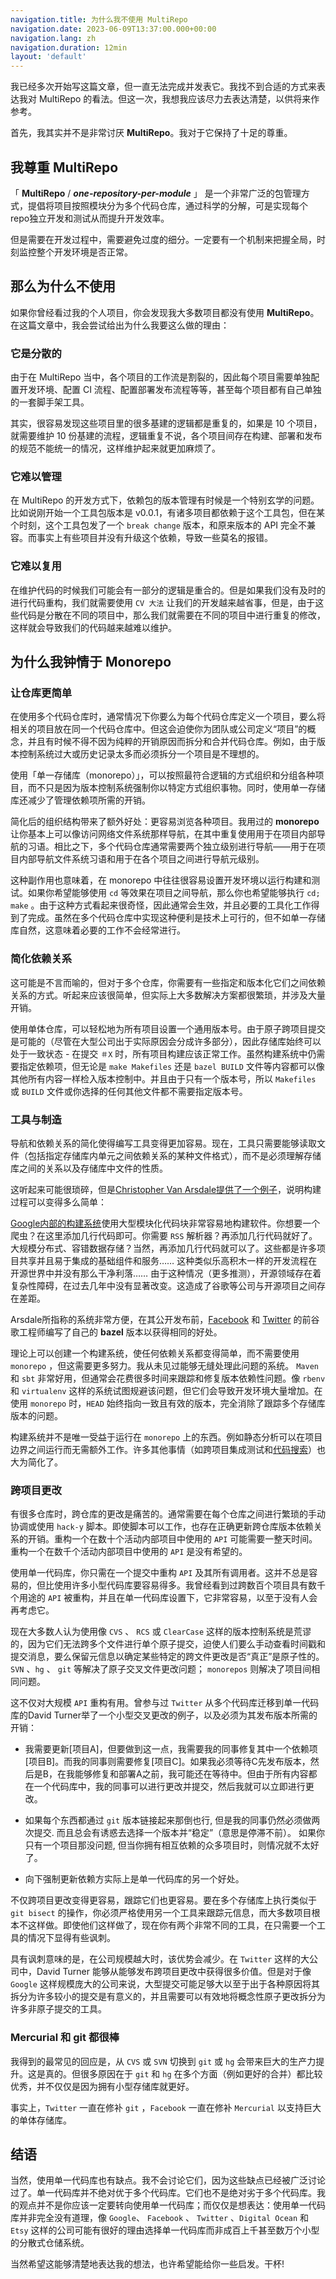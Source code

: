 ```yaml
---
navigation.title: 为什么我不使用 MultiRepo
navigation.date: 2023-06-09T13:37:00.000+00:00
navigation.lang: zh
navigation.duration: 12min
layout: 'default'
---
```


我已经多次开始写这篇文章，但一直无法完成并发表它。我找不到合适的方式来表达我对 MultiRepo 的看法。但这一次，我想我应该尽力去表达清楚，以供将来作参考。

首先，我其实并不是非常讨厌 **MultiRepo**。我对于它保持了十足的尊重。

## 我尊重 MultiRepo

「 **MultiRepo** / ***one-repository-per-module*** 」 是一个非常广泛的包管理方式，提倡将项目按照模块分为多个代码仓库，通过科学的分解，可是实现每个repo独立开发和测试从而提升开发效率。

但是需要在开发过程中，需要避免过度的细分。一定要有一个机制来把握全局，时刻监控整个开发环境是否正常。

## 那么为什么不使用

如果你曾经看过我的个人项目，你会发现我大多数项目都没有使用 **MultiRepo**。在这篇文章中，我会尝试给出为什么我要这么做的理由：

### 它是分散的

由于在 MultiRepo 当中，各个项目的工作流是割裂的，因此每个项目需要单独配置开发环境、配置 CI 流程、配置部署发布流程等等，甚至每个项目都有自己单独的一套脚手架工具。

其实，很容易发现这些项目里的很多基建的逻辑都是重复的，如果是 10 个项目，就需要维护 10 份基建的流程，逻辑重复不说，各个项目间存在构建、部署和发布的规范不能统一的情况，这样维护起来就更加麻烦了。

### 它难以管理

在 MultiRepo 的开发方式下，依赖包的版本管理有时候是一个特别玄学的问题。比如说刚开始一个工具包版本是 v0.0.1，有诸多项目都依赖于这个工具包，但在某个时刻，这个工具包发了一个 `break change` 版本，和原来版本的 API 完全不兼容。而事实上有些项目并没有升级这个依赖，导致一些莫名的报错。

### 它难以复用

在维护代码的时候我们可能会有一部分的逻辑是重合的。但是如果我们没有及时的进行代码重构，我们就需要使用 `CV 大法` 让我们的开发越来越省事，但是，由于这些代码是分散在不同的项目中，那么我们就需要在不同的项目中进行重复的修改，这样就会导致我们的代码越来越难以维护。

## 为什么我钟情于 Monorepo

### 让仓库更简单

在使用多个代码仓库时，通常情况下你要么为每个代码仓库定义一个项目，要么将相关的项目放在同一个代码仓库中。但这会迫使你为团队或公司定义“项目”的概念，并且有时候不得不因为纯粹的开销原因而拆分和合并代码仓库。例如，由于版本控制系统过大或历史记录太多而必须拆分一个项目是不理想的。

使用「单一存储库（monorepo）」，可以按照最符合逻辑的方式组织和分组各种项目，而不只是因为版本控制系统强制你以特定方式组织事物。同时，使用单一存储库还减少了管理依赖项所需的开销。

简化后的组织结构带来了额外好处：更容易浏览各种项目。我用过的 **monorepo** 让你基本上可以像访问网络文件系统那样导航，在其中重复使用用于在项目内部导航的习语。相比之下，多个代码仓库通常需要两个独立级别进行导航——用于在项目内部导航文件系统习语和用于在各个项目之间进行导航元级别。

这种副作用也意味着，在 monorepo 中往往很容易设置开发环境以运行构建和测试。如果你希望能够使用 `cd` 等效果在项目之间导航，那么你也希望能够执行 `cd; make` 。由于这种方式看起来很奇怪，因此通常会生效，并且必要的工具化工作得到了完成。虽然在多个代码仓库中实现这种便利是技术上可行的，但不如单一存储库自然，这意味着必要的工作不会经常进行。

### 简化依赖关系

这可能是不言而喻的，但对于多个仓库，你需要有一些指定和版本化它们之间依赖关系的方式。听起来应该很简单，但实际上大多数解决方案都很繁琐，并涉及大量开销。

使用单体仓库，可以轻松地为所有项目设置一个通用版本号。由于原子跨项目提交是可能的（尽管在大型公司出于实际原因会分成许多部分），因此存储库始终可以处于一致状态 - 在提交 `＃X` 时，所有项目构建应该正常工作。虽然构建系统中仍需要指定依赖项，但无论是 `make Makefiles` 还是 `bazel BUILD` 文件等内容都可以像其他所有内容一样检入版本控制中。并且由于只有一个版本号，所以 `Makefiles` 或 `BUILD` 文件或你选择的任何其他文件都不需要指定版本号。

### 工具与制造

导航和依赖关系的简化使得编写工具变得更加容易。现在，工具只需要能够读取文件（包括指定存储库内单元之间依赖关系的某种文件格式），而不是必须理解存储库之间的关系以及存储库中文件的性质。

这听起来可能很琐碎，但是[Christopher Van Arsdale提供了一个例子](https://github.com/chrisvana/repobuild/wiki/Motivation)，说明构建过程可以变得多么简单：

[Google内部的构建系统](https://bazel.build/)使用大型模块化代码块非常容易地构建软件。你想要一个爬虫？在这里添加几行代码即可。你需要 `RSS` 解析器？再添加几行代码就好了。大规模分布式、容错数据存储？当然，再添加几行代码就可以了。这些都是许多项目共享并且易于集成的基础组件和服务…… 这种类似乐高积木一样的开发流程在开源世界中并没有那么干净利落…… 由于这种情况（更多推测），开源领域存在着复杂性障碍，在过去几年中没有显著改变。这造成了谷歌等公司与开源项目之间存在差距。

Arsdale所指称的系统非常方便，在其公开发布前，[Facebook](https://buck.build/) 和 [Twitter](https://v1.pantsbuild.org/) 的前谷歌工程师编写了自己的 **bazel** 版本以获得相同的好处。

理论上可以创建一个构建系统，使任何依赖关系都变得简单，而不需要使用 `monorepo` ，但这需要更多努力。我从未见过能够无缝处理此问题的系统。 `Maven` 和 `sbt` 非常好用，但通常会花费很多时间来跟踪和修复版本依赖性问题。像 `rbenv` 和 `virtualenv` 这样的系统试图规避该问题，但它们会导致开发环境大量增加。在使用 `monorepo` 时，`HEAD` 始终指向一致且有效的版本，完全消除了跟踪多个存储库版本的问题。

构建系统并不是唯一受益于运行在 `monorepo` 上的东西。例如静态分析可以在项目边界之间运行而无需额外工作。许多其他事情（如跨项目集成测试和[代码搜索](https://github.com/google/codesearch)）也大为简化了。

### 跨项目更改

有很多仓库时，跨仓库的更改是痛苦的。通常需要在每个仓库之间进行繁琐的手动协调或使用 `hack-y` 脚本。即使脚本可以工作，也存在正确更新跨仓库版本依赖关系的开销。重构一个在数十个活动内部项目中使用的 `API` 可能需要一整天时间。重构一个在数千个活动内部项目中使用的 `API` 是没有希望的。

使用单一代码库，你只需在一个提交中重构 `API` 及其所有调用者。这并不总是容易的，但比使用许多小型代码库要容易得多。我曾经看到过跨数百个项目具有数千个用途的 `API` 被重构，并且在单一代码库设置下，它非常容易，以至于没有人会再考虑它。

现在大多数人认为使用像 `CVS` 、 `RCS` 或 `ClearCase` 这样的版本控制系统是荒谬的，因为它们无法跨多个文件进行单个原子提交，迫使人们要么手动查看时间戳和提交消息，要么保留元信息以确定某些特定的跨文件更改是否“真正”是原子性的。 `SVN` 、`hg` 、 `git` 等解决了原子交叉文件更改问题； `monorepos` 则解决了项目间相同问题。

这不仅对大规模 `API` 重构有用。曾参与过 `Twitter` 从多个代码库迁移到单一代码库的David Turner举了一个小型交叉更改的例子，以及必须为其发布版本所需的开销：

- 我需要更新[项目A]，但要做到这一点，我需要我的同事修复其中一个依赖项[项目B]。而我的同事则需要修复[项目C]。如果我必须等待C先发布版本，然后是B，在我能够修复和部署A之前，我可能还在等待中。但由于所有内容都在一个代码库中，我的同事可以进行更改并提交，然后我就可以立即进行更改。

- 如果每个东西都通过 `git` 版本链接起来那倒也行, 但是我的同事仍然必须做两次提交. 而且总会有诱惑去选择一个版本并“稳定”（意思是停滞不前）。 如果你只有一个项目那没问题, 但当你拥有相互依赖的众多项目时，则情况就不太好了。

- 向下强制更新依赖方实际上是单一代码库的另一个好处。

不仅跨项目更改变得更容易，跟踪它们也更容易。要在多个存储库上执行类似于 `git bisect` 的操作，你必须严格使用另一个工具来跟踪元信息，而大多数项目根本不这样做。即使他们这样做了，现在你有两个非常不同的工具，在只需要一个工具的情况下显得有些讽刺。

具有讽刺意味的是，在公司规模越大时，该优势会减少。在 `Twitter` 这样的大公司中，David Turner 能够从能够发布跨项目更改中获得很多价值。但是对于像 `Google` 这样规模庞大的公司来说，大型提交可能足够大以至于出于各种原因将其拆分为许多较小的提交是有意义的，并且需要可以有效地将概念性原子更改拆分为许多非原子提交的工具。

### Mercurial 和 git 都很棒

我得到的最常见的回应是，从 `CVS` 或 `SVN` 切换到 `git` 或 `hg` 会带来巨大的生产力提升。这是真的。但很多原因在于 `git` 和 `hg` 在多个方面（例如更好的合并）都比较优秀，并不仅仅是因为拥有小型存储库就更好。

事实上，`Twitter` 一直在修补 `git` ，`Facebook` 一直在修补 `Mercurial` 以支持巨大的单体存储库。

## 结语

当然，使用单一代码库也有缺点。我不会讨论它们，因为这些缺点已经被广泛讨论过了。单一代码库并不绝对优于多个代码库。它们也不是绝对劣于多个代码库。我的观点并不是你应该一定要转向使用单一代码库；而仅仅是想表达：使用单一代码库并非完全没有道理，像 `Google`、 `Facebook` 、 `Twitter` 、`Digital Ocean` 和 `Etsy` 这样的公司可能有很好的理由选择单一代码库而非成百上千甚至数万个小型的分散式仓储系统。

当然希望这能够清楚地表达我的想法，也许希望能给你一些启发。干杯!
